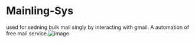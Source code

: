 # Mainling-Sys
used for sedning bulk mail singly by interacting with gmail.
A automation of free mail service.![image](https://user-images.githubusercontent.com/59661128/130185580-c332d5c5-1c91-41fa-8689-f6161c674b16.png)
